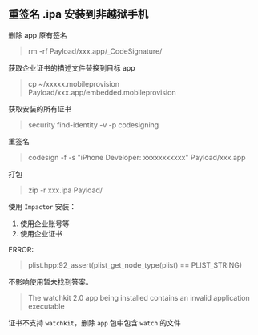 重签名 .ipa 安装到非越狱手机
----
删除 app 原有签名
> rm -rf Payload/xxx.app/_CodeSignature/  

获取企业证书的描述文件替换到目标 app
> cp ~/xxxxx.mobileprovision Payload/xxx.app/embedded.mobileprovision

获取安装的所有证书
> security find-identity -v -p codesigning

重签名
> codesign -f -s "iPhone Developer: xxxxxxxxxxx" Payload/xxx.app

打包
> zip -r xxx.ipa Payload/

使用 `Impactor` 安装：
>
1. 使用企业账号等
2. 使用企业证书

ERROR:
> plist.hpp:92_assert(plist_get_node_type(plist) == PLIST_STRING)  

不影响使用暂未找到答案。
> The watchkit 2.0 app being installed contains an invalid application executable

证书不支持 `watchkit`，删除 `app` 包中包含 `watch` 的文件